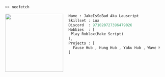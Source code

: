 ```bash
>> neofetch
```

<img align="left" src="https://cdn.discordapp.com/attachments/1134286013120913428/1174927283421724672/image.png?ex=65695f4d&is=6556ea4d&hm=b0f26755a79dafb79fc97f0b12417f484b4a27678e353cc4bef6dcb3711e610a&" width="189"/>

```py
  Name : JakeIsSoBad Aka Lauscript
  Skillset : Lua
  Discord  : 971020727396479026
  Hobbies  : [
   Play Roblox(Make Script)
  ],
  Projects : [ 
    Fause Hub , Hung Hub , Yaku Hub , Wave Hub , Rimus Hub, Zylua Hub (beta) , Alchemy Hub
  ]
  
```
